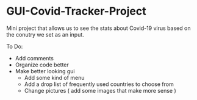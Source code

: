 # GUI-Covid-Tracker-Project

Mini project that allows us to see the stats about Covid-19 virus based on the conutry we set as an input.

To Do:
- Add comments
- Organize code better
- Make better looking gui
  + Add some kind of menu
  + Add a drop list of frequently used countries to choose from
  + Change pictures ( add some images that make more sense )
